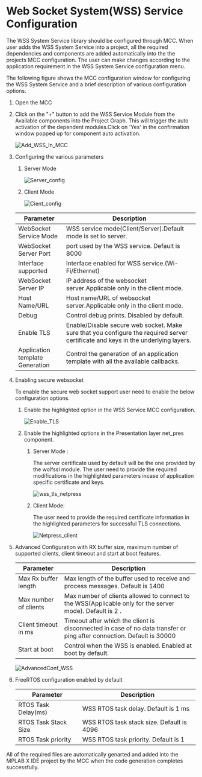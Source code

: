 # Web Socket System(WSS) Service Configuration

The WSS System Service library should be configured through MCC. When user adds the WSS System Service into a project, all the required dependencies and components are added automatically into the the projects MCC configuration. The user can make changes according to the application requirement in the WSS System Service configuration menu.

The following figure shows the MCC configuration window for configuring the WSS System Service and a brief description of various configuration options.

1. Open the MCC 

2. Click on the "+" button to add the WSS Service Module from the Available components into the Project Graph. This will trigger the auto activation of the dependent modules.Click on 'Yes' in the confirmation window popped up for component auto activation.  

    ![Add_WSS_In_MCC](resources/images/GUID-67D08807-C6E9-48F5-A70C-693F09F09965-low.png)

3. Configuring the various parameters 

    1. Server Mode  

        ![Server_config](resources/images/GUID-4F0A771D-0EAC-457B-A2D1-F3F0D85134E1-low.png)

    2. Client Mode

        ![Cient_config](resources/images/GUID-231AEFDA-BCA2-42B2-9266-023999F2B02E-low.png)

    |Parameter     	                    | Description   	                                |
    |---	                            |---	                                            |
    |WebSocket Service Mode   	        |WSS service mode(Client/Server).Default mode is set to server.   |
    |WebSocket Server Port              |port used by the WSS service. Default is 8000   	|
    |Interface supported                |Interface enabled for WSS service.(Wi-Fi/Ethernet) |
    |WebSocket Server IP  	            |IP address of the websocket server.Applicable only in the client mode.|
    |Host Name/URL                      |Host name/URL of websocket server.Applicable only in the client mode. |
    |Debug         	                    |Control debug prints. Disabled by default.     	    |
    |Enable TLS                         |Enable/Disable secure web socket. Make sure that you configure the required server certificate and keys in the underlying layers.|
    |Application template Generation| Control the generation of an application template with all the available callbacks.|

4. Enabling secure websocket

    To enable the secure web socket support user need to enable the below configuration options.

    1. Enable the highlighted option in the WSS Service MCC configuration.

        ![Enable_TLS](resources/images/GUID-C572D3D8-6073-4B9E-9DF8-972D4A53BEBD-low.png)

    2. Enable the highlighted options in the Presentation layer net_pres component. 

        1. Server Mode : 

           The server certificate used by default will be the one provided by the wolfssl module. The user need to provide the required modifications in the highlighted parameters incase of application specific certificate and keys.
        
            ![wss_tls_netpress](resources/images/GUID-E91B9AB2-57D9-4BA5-82D9-C2A0C30C8DC0-low.png)

        2. Client Mode:

           The user need to provide the required certificate information in the highlighted parameters for successful TLS connections.

            ![Netpress_client](resources/images/GUID-3883F108-2072-4482-AAFF-3A8C67C5C138-low.png)

5. Advanced Configuration with RX buffer size, maximum number of supported clients, client timeout and start at boot features.  
   
    | Parameter             | Description                                                                                                          |
    |---                    |---                                                                                                                   |
    |Max Rx buffer length   | Max length of the buffer used to receive and process messages. Default is 1400                                       |
    |Max number of clients  | Max number of clients allowed to connect to the WSS(Applicable only for the server mode). Default is 2 .                                                  |
    |Client timeout in ms   | Timeout after which the client is disconnected in case of no data transfer or ping after connection. Default is 30000|
    |Start at boot          |Control when the WSS is enabled. Enabled at boot by default.                                                          |

    ![AdvancedConf_WSS](resources/images/GUID-B61E1EAD-6442-406F-8D16-20A712795AC5-low.png)

6. FreeRTOS configuration enabled by default  
   
    |Parameter | Description |
    |--- |--- |
    | RTOS Task Delay(ms)  | WSS RTOS task delay. Default is 1 ms   |
    | RTOS Task Stack Size  | WSS RTOS task stack size. Default is 4096 |
    | RTOS Task priority    | WSS RTOS task priority. Default is 1|  


All of the required files are automatically genarted and added into the MPLAB X IDE project by the MCC when the code generation
completes successfully.  
